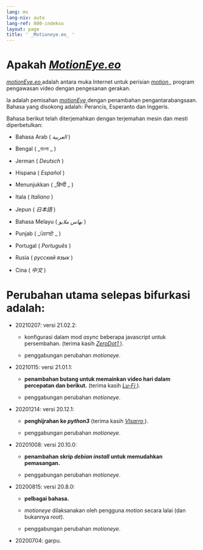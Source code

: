 ```yaml
---
lang: ms
lang-niv: auto
lang-ref: 000-indekso
layout: page
title: ' _Motioneye.eo_ '
---
```

# Apakah [ _MotionEye.eo_ ](https://github.com/jmichault/motioneye.eo) 

[ _motionEye.eo_ ](https://github.com/jmichault/motioneye.eo) adalah antara muka Internet untuk perisian [ _motion_ ](https://motion-project.github.io/), program pengawasan video dengan pengesanan gerakan.

Ia adalah pemisahan [ _motionEye_ ](https://github.com/ccrisan/motioneye) dengan penambahan pengantarabangsaan.  
Bahasa yang disokong adalah: Perancis, Esperanto dan Inggeris.

Bahasa berikut telah diterjemahkan dengan terjemahan mesin dan mesti diperbetulkan:

* Bahasa Arab ( _العربية_ )


* Bengal ( _বাংলা _ )
  

  

* Jerman ( _Deutsch_ )


* Hispana ( _Español_ )


* Menunjukkan ( _हिन्दी _ )
  

  

* Itala ( _Italiano_ )


* Jepun ( _日本語_ )


* Bahasa Melayu ( _بهاس ملايو_ )


* Punjab ( _ਪੰਜਾਬੀ _ )
  

  

* Portugal ( _Português_ )


* Rusia ( _русский язык_ )


* Cina ( _中文_ )




# Perubahan utama selepas bifurkasi adalah:

* 20210207: versi 21.02.2:


  * konfigurasi dalam mod _async_ beberapa javascript untuk persembahan. (terima kasih [ _ZeroDot1_ ]( https://github.com/ZeroDot1 ) ).


  * penggabungan perubahan _motioneye_.


* 20210115: versi 21.01.1:


  * **penambahan butang untuk memainkan video hari dalam percepatan dan berikut.** (terima kasih [ _Lu-Fi_ ](https://github.com/Lu-Fi) ).


  * penggabungan perubahan _motioneye_.


* 20201214: versi 20.12.1:


  * **penghijrahan ke _python3_** (terima kasih [ _Vlsarro_ ](https://github.com/Vlsarro) ).


  * penggabungan perubahan _motioneye_.


* 20201008: versi 20.10.0:


  * **penambahan skrip _debian install_ untuk memudahkan pemasangan.**


  * penggabungan perubahan _motioneye_.


* 20200815: versi 20.8.0:


  * **pelbagai bahasa.**


  * _motioneye_ dilaksanakan oleh pengguna _motion_ secara lalai (dan bukannya _root_).


  * penggabungan perubahan _motioneye_.


* 20200704: garpu.



